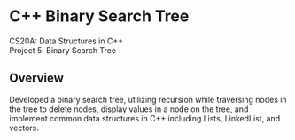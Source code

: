 # C++ Binary Search Tree 
CS20A: Data Structures in C++ <br>
Project 5:  Binary Search Tree 

## Overview
Developed a binary search tree, utilizing recursion while traversing nodes in the tree to delete nodes, display values in a node on the tree, and implement common data structures in C++ including Lists, LinkedList, and vectors. 
